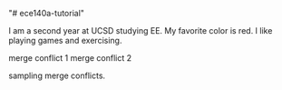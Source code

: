 "# ece140a-tutorial" 

I am a second year at UCSD studying EE. 
My favorite color is red. 
I like playing games and exercising.

merge conflict 1
merge conflict 2

sampling merge conflicts.